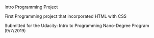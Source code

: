 Intro Programming Project

First Programming project that incorporated HTML with CSS

Submitted for the Udacity: Intro to Programming Nano-Degree Program (9/7/2019)
